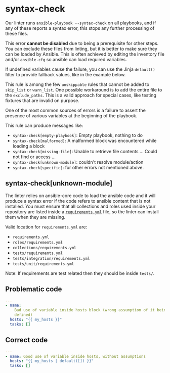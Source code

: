 # syntax-check

Our linter runs `ansible-playbook --syntax-check` on all playbooks, and if any
of these reports a syntax error, this stops any further processing of these
files.

This error **cannot be disabled** due to being a prerequisite for other steps.
You can exclude these files from linting, but it is better to make sure they can
be loaded by Ansible. This is often achieved by editing the inventory file
and/or `ansible.cfg` so ansible can load required variables.

If undefined variables cause the failure, you can use the Jinja `default()`
filter to provide fallback values, like in the example below.

This rule is among the few `unskippable` rules that cannot be added to
`skip_list` or `warn_list`. One possible workaround is to add the entire file to
the `exclude_paths`. This is a valid approach for special cases, like testing
fixtures that are invalid on purpose.

One of the most common sources of errors is a failure to assert the presence of
various variables at the beginning of the playbook.

This rule can produce messages like:

- `syntax-check[empty-playbook]`: Empty playbook, nothing to do
- `syntax-check[malformed]`: A malformed block was encountered while loading a block
- `syntax-check[missing-file]`: Unable to retrieve file contents ... Could not find or access ...
- `syntax-check[unknown-module]`: couldn't resolve module/action
- `syntax-check[specific]`: for other errors not mentioned above.

## syntax-check[unknown-module]

The linter relies on ansible-core code to load the ansible code and it will
produce a syntax error if the code refers to ansible content that is not
installed. You must ensure that all collections and roles used inside your
repository are listed inside a [`requirements.yml`](https://docs.ansible.com/ansible/latest/galaxy/user_guide.html#installing-roles-and-collections-from-the-same-requirements-yml-file) file, so the linter can
install them when they are missing.

Valid location for `requirements.yml` are:

- `requirements.yml`
- `roles/requirements.yml`
- `collections/requirements.yml`
- `tests/requirements.yml`
- `tests/integration/requirements.yml`
- `tests/unit/requirements.yml`

Note: If requirements are test related then they should be inside `tests/`.

## Problematic code

```yaml
---
- name:
    Bad use of variable inside hosts block (wrong assumption of it being
    defined)
  hosts: "{{ my_hosts }}"
  tasks: []
```

## Correct code

```yaml
---
- name: Good use of variable inside hosts, without assumptions
  hosts: "{{ my_hosts | default([]) }}"
  tasks: []
```

